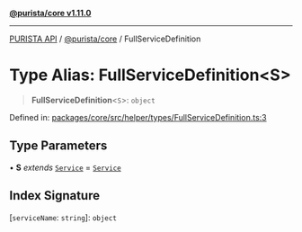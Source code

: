 [**@purista/core v1.11.0**](../README.md)

***

[PURISTA API](../../../packages.md) / [@purista/core](../README.md) / FullServiceDefinition

# Type Alias: FullServiceDefinition\<S\>

> **FullServiceDefinition**\<`S`\>: `object`

Defined in: [packages/core/src/helper/types/FullServiceDefinition.ts:3](https://github.com/puristajs/purista/blob/master/packages/core/src/helper/types/FullServiceDefinition.ts#L3)

## Type Parameters

• **S** *extends* [`Service`](../classes/Service.md) = [`Service`](../classes/Service.md)

## Index Signature

\[`serviceName`: `string`\]: `object`
